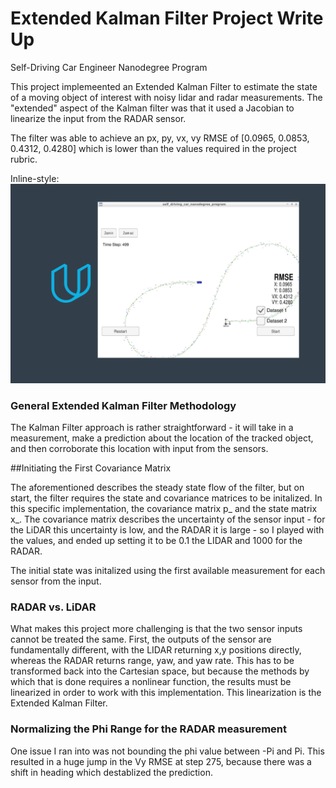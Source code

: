 # Extended Kalman Filter Project Write Up
Self-Driving Car Engineer Nanodegree Program

This project implemeented an Extended Kalman Filter to estimate the state of a moving object of interest with noisy lidar and radar measurements. The "extended" aspect of the Kalman filter was that it used a Jacobian to linearize the input from the RADAR sensor.

The filter was able to achieve an px, py, vx, vy RMSE of [0.0965, 0.0853, 0.4312, 0.4280] which is lower than the values required in the project rubric. 

Inline-style: 
![alt text](EKF_out.png "Sample Output from Dataset 1 Run with EKF Implementation")

### General Extended Kalman Filter Methodology

The Kalman Filter approach is rather straightforward - it will take in a measurement, make a prediction about the location of the tracked object, and then corroborate this location with input from the sensors.

##Initiating the First Covariance Matrix

The aforementioned describes the steady state flow of the filter, but on start, the filter requires the state and covariance matrices to be initalized. In this specific implementation, the covariance matrix p_ and the state matrix x_. The covariance matrix describes the uncertainty of the sensor input - for the LiDAR this uncertainty is low, and the RADAR it is large - so I played with the values, and ended up setting it to be 0.1 the LIDAR and 1000 for the RADAR.

The initial state was initalized using the first available measurement for each sensor from the input.

### RADAR vs. LiDAR

What makes this project more challenging is that the two sensor inputs cannot be treated the same. First, the outputs of the sensor are fundamentally different, with the LIDAR returning x,y positions directly, whereas the RADAR returns range, yaw, and yaw rate. This has to be transformed back into the Cartesian space, but because the methods by which that is done requires a nonlinear function, the results must be linearized in order to work with this implementation. This linearization is the Extended Kalman Filter.

### Normalizing the Phi Range for the RADAR measurement

One issue I ran into was not bounding the phi value between -Pi and Pi. This resulted in a huge jump in the Vy RMSE at step 275, because there was a shift in heading which destablized the prediction.

